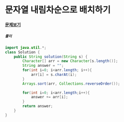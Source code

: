 # 문자열 내림차순으로 배치하기

#### [문제보기](https://programmers.co.kr/learn/courses/30/lessons/12917)

##### `풀이`
```java
import java.util.*;
class Solution {
    public String solution(String s) {
        Character[] arr = new Character[s.length()];
        String answer = "";
        for(int i=0; i<arr.length; i++){
            arr[i] = s.charAt(i);
        }
        Arrays.sort(arr, Collections.reverseOrder());
        
        for(int i=0; i<arr.length;i++){
            answer += arr[i];
        }
        return answer;
    }
}
```
